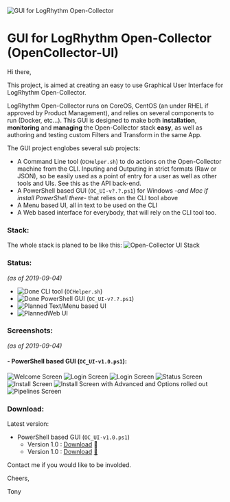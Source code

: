 ![GUI for LogRhythm Open-Collector](Images/Banner.png "GUI for LogRhythm Open-Collector")
# GUI for LogRhythm Open-Collector (OpenCollector-UI)

Hi there,

This project, is aimed at creating an easy to use Graphical User Interface for LogRhythm Open-Collector.

LogRhythm Open-Collector runs on CoreOS, CentOS (an under RHEL if approved by Product Management), and relies on several components to run (Docker, etc...).
This GUI is designed to make both **installation**, **monitoring** and **managing** the Open-Collector stack **easy**, as well as authoring and testing custom Filters and Transform in the same App.

The GUI project englobes several sub projects:
- A Command Line tool (```OCHelper.sh```) to do actions on the Open-Collector machine from the CLI. Inputing and Outputing in strict formats (Raw or JSON), so be easily used as a point of entry for a user as well as other tools and UIs. See this as the API back-end.
- A PowerShell based GUI (```OC_UI-v?.?.ps1```) for Windows -*and Mac if install PowerShell there*- that relies on the CLI tool above
- A Menu based UI, all in text to be used on the CLI
- A Web based interface for everybody, that will rely on the CLI tool too.

### Stack:
The whole stack is planed to be like this:
![Open-Collector UI Stack](Images/OpenCollectorUI-Stack.png "Open-Collector UI Stack")

### Status: 
*(as of 2019-09-04)*
- ![Done](Images/Done.png "Done") CLI tool (```OCHelper.sh```)
- ![Done](Images/Done.png "Done") PowerShell GUI (```OC_UI-v?.?.ps1```)
- ![Planned](Images/Planned.png "Planned") Text/Menu based UI
- ![Planned](Images/Planned.png "Planned")Web UI

### Screenshots: 
*(as of 2019-09-04)*
#### - PowerShell based GUI (```OC_UI-v1.0.ps1```): 
![Welcome Screen](Images/Screenshots/OC_UI_v1.0/1.Welcome.png "Welcome Screen") 
![Login Screen](Images/Screenshots/OC_UI_v1.0/2.Login.png "Login Screen") 
![Login Screen](Images/Screenshots/OC_UI_v1.0/3.LoginDone.png "Login Screen") 
![Status Screen](Images/Screenshots/OC_UI_v1.0/4.Status.png "Status Screen") 
![Install Screen](Images/Screenshots/OC_UI_v1.0/5.Install.png "Install Screen") 
![Install Screen with Advanced and Options rolled out](Images/Screenshots/OC_UI_v1.0/6.InstallAdvancedOptions.png "Install Screen with Advanced and Options rolled out") 
![Pipelines Screen](Images/Screenshots/OC_UI_v1.0/7.Pipelines.png "Pipelines Screen") 

### Download:
Latest version:
- PowerShell based GUI (```OC_UI-v1.0.ps1```)
  - Version 1.0 : [Download](Releases/Release-OC_UI-v1.0.20190904.zip) :floppy_disk: 
  - Version 1.0 : [Download](Releases/Release-OC_UI-v1.0.20190904.zip) [:floppy_disk:](Releases/Release-OC_UI-v1.0.20190904.zip)

Contact me if you would like to be involded.

Cheers,

 Tony

